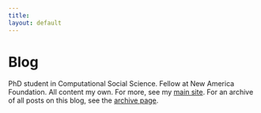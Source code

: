 ```yaml
---
title: 
layout: default
---
```


# Blog

PhD student in Computational Social Science. Fellow at New America Foundation. All content my own. For more, see my [main site](http://aelkus.github.io). For an archive of all posts on this blog, see the [archive page](archives/archives.md). 








